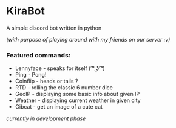 # KiraBot
A simple discord bot written in python

_(with purpose of playing around with my friends on our server :v)_

### Featured commands:

- Lennyface - speaks for itself ( ͡° ͜ʖ ͡°)
- Ping - Pong!
- Coinflip - heads or tails ?
- RTD - rolling the classic 6 number dice
- GeoIP - displaying some basic info about given IP
- Weather - displaying current weather in given city
- Gibcat - get an image of a cute cat

_currently in development phase_